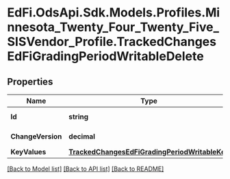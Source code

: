 # EdFi.OdsApi.Sdk.Models.Profiles.Minnesota_Twenty_Four_Twenty_Five_SISVendor_Profile.TrackedChangesEdFiGradingPeriodWritableDelete

## Properties

Name | Type | Description | Notes
------------ | ------------- | ------------- | -------------
**Id** | **string** | Resource identifier | [optional] 
**ChangeVersion** | **decimal** | Change version | [optional] 
**KeyValues** | [**TrackedChangesEdFiGradingPeriodWritableKey**](TrackedChangesEdFiGradingPeriodWritableKey.md) |  | [optional] 

[[Back to Model list]](../README.md#documentation-for-models) [[Back to API list]](../README.md#documentation-for-api-endpoints) [[Back to README]](../README.md)

